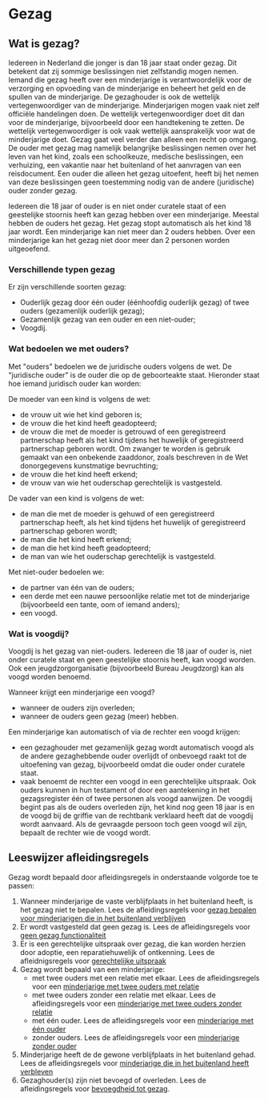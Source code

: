 # Gezag

## Wat is gezag?  
Iedereen in Nederland die jonger is dan 18 jaar staat onder gezag. Dit betekent dat zij sommige beslissingen niet zelfstandig mogen nemen. Iemand die gezag heeft over een minderjarige is verantwoordelijk voor de verzorging en opvoeding van de minderjarige en beheert het geld en de spullen van de minderjarige. De gezaghouder is ook de wettelijk vertegenwoordiger van de minderjarige. Minderjarigen mogen vaak niet zelf officiële handelingen doen. De wettelijk vertegenwoordiger doet dit dan voor de minderjarige, bijvoorbeeld door een handtekening te zetten.
De wettelijk vertegenwoordiger is ook vaak wettelijk aansprakelijk voor wat de minderjarige doet. Gezag gaat veel verder dan alleen een recht op omgang. De ouder met gezag mag namelijk belangrijke beslissingen nemen over het leven van het kind, zoals een schoolkeuze, medische beslissingen, een verhuizing, een vakantie naar het buitenland of het aanvragen van een reisdocument. Een ouder die alleen het gezag uitoefent, heeft bij het nemen van deze beslissingen geen toestemming nodig van de andere (juridische) ouder zonder gezag.

Iedereen die 18 jaar of ouder is en niet onder curatele staat of een geestelijke stoornis heeft kan gezag hebben over een minderjarige. Meestal hebben de ouders het gezag. Het gezag stopt automatisch als het kind 18 jaar wordt. Een minderjarige kan niet meer dan 2 ouders hebben. Over een minderjarige kan het gezag niet door meer dan 2 personen worden uitgeoefend.

### Verschillende typen gezag  
Er zijn verschillende soorten gezag:
- Ouderlijk gezag door één ouder (éénhoofdig ouderlijk gezag) of twee ouders (gezamenlijk ouderlijk gezag);
- Gezamenlijk gezag van een ouder en een niet-ouder;
- Voogdij.

### Wat bedoelen we met ouders?
Met "ouders" bedoelen we de juridische ouders volgens de wet. De "juridische ouder" is de ouder die op de geboorteakte staat. Hieronder staat hoe iemand juridisch ouder kan worden:

De moeder van een kind is volgens de wet:   
- de vrouw uit wie het kind geboren is;
- de vrouw die het kind heeft geadopteerd; 
- de vrouw die met de moeder is getrouwd of een geregistreerd partnerschap heeft als het kind tijdens het huwelijk of geregistreerd partnerschap geboren wordt. Om zwanger te worden is gebruik gemaakt van een onbekende zaaddonor, zoals beschreven in de Wet donorgegevens kunstmatige bevruchting; 
- de vrouw die het kind heeft erkend;
- de vrouw van wie het ouderschap gerechtelijk is vastgesteld.


De vader van een kind is volgens de wet:   
- de man die met de moeder is gehuwd of een geregistreerd partnerschap heeft, als het kind tijdens het huwelijk of geregistreerd partnerschap geboren wordt;
- de man die het kind heeft erkend; 
- de man die het kind heeft geadopteerd;
- de man van wie het ouderschap gerechtelijk is vastgesteld. 


Met niet-ouder bedoelen we:    
- de partner van één van de ouders;
- een derde met een nauwe persoonlijke relatie met tot de minderjarige (bijvoorbeeld een tante, oom of iemand anders);
- een voogd.


### Wat is voogdij?
Voogdij is het gezag van niet-ouders. Iedereen die 18 jaar of ouder is, niet onder curatele staat en geen geestelijke stoornis heeft, kan voogd worden. Ook een jeugdzorgorganisatie (bijvoorbeeld Bureau Jeugdzorg) kan als voogd worden benoemd.

Wanneer krijgt een minderjarige een voogd?
- wanneer de ouders zijn overleden;
- wanneer de ouders geen gezag (meer) hebben.

Een minderjarige kan automatisch of via de rechter een voogd krijgen:
- een gezaghouder met gezamenlijk gezag wordt automatisch voogd als de andere gezaghebbende ouder overlijdt of onbevoegd raakt tot de uitoefening van gezag, bijvoorbeeld omdat die ouder onder curatele staat.
- vaak benoemt de rechter een voogd in een gerechtelijke uitspraak. Ook ouders kunnen in hun testament of door een aantekening in het gezagsregister één of twee personen als voogd aanwijzen. De voogdij begint pas als de ouders overleden zijn, het kind nog geen 18 jaar is en de voogd bij de griffie van de rechtbank verklaard heeft dat de voogdij wordt aanvaard. Als de gevraagde persoon toch geen voogd wil zijn, bepaalt de rechter wie de voogd wordt.

## Leeswijzer afleidingsregels

Gezag wordt bepaald door afleidingsregels in onderstaande volgorde toe te passen:

1. Wanneer minderjarige de vaste verblijfplaats in het buitenland heeft, is het gezag niet te bepalen. Lees de afleidingsregels voor [gezag bepalen voor minderjarigen die in het buitenland verblijven](niet-ingezetene.feature)
2. Er wordt vastgesteld dat geen gezag is. Lees de afleidingsregels voor [geen gezag functionaliteit](geen-gezag.feature)
3. Er is een gerechtelijke uitspraak over gezag, die kan worden herzien door adoptie, een reparatiehuwelijk of ontkenning. Lees de afleidnigsregels voor [gerechtelijke uitspraak](gerechtelijke-uitspraak-feature)
4. Gezag wordt bepaald van een minderjarige:
    - met twee ouders met een relatie met elkaar. Lees de afleidingsregels voor een [minderjarige met twee ouders met relatie](twee-ouders-met-relatie.feature)
    - met twee ouders zonder een relatie met elkaar. Lees de afleidingsregels voor een [minderjarige met twee ouders zonder relatie](twee-ouders-geen-relatie.feature)
    - met één ouder. Lees de afleidingsregels voor een [minderjarige met één ouder](één-ouder.feature)
    - zonder ouders. Lees de afleidingsregels voor een [minderjarige zonder ouder](geen-ouder.feature)
5. Minderjarige heeft de de gewone verblijfplaats in het buitenland gehad. Lees de afleidingsregels voor [minderjarige die in het buitenland heeft verbleven](immigrant.feature)
6. Gezaghouder(s) zijn niet bevoegd of overleden. Lees de afleidingsregels voor [bevoegdheid tot gezag](bevoegdheid-tot-gezag.feature).
